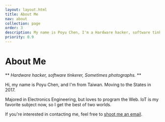 ```yaml
---
layout: layout.html
title: About Me
nav: about
collection: page
order: 3
description: My name is Poyu Chen, I'm a Hardware hacker, software tinkerer, Sometimes photographs.
priority: 0.9
---
```


# About Me

** *Hardware hacker, software tinkerer, Sometimes photographs.* **

Hi, my name is Poyu Chen, and I'm from Taiwan. Moving to the States in 2017.

Majored in Electronics Engineering, but loves to program the Web. IoT is my favorite subject now, so I get the best of two worlds.

If you're interested in contacting me, feel free to [shoot me an email](mailto:me@poyu.xyz).

